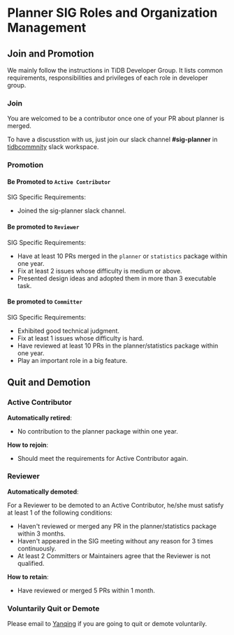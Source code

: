 # Planner SIG Roles and Organization Management

## Join and Promotion

We mainly follow the instructions in TiDB Developer Group.
It lists common requirements, responsibilities and privileges of each role in developer group.

### Join

You are welcomed to be a contributor once one of your PR about planner is merged.

To have a discusstion with us, just join our slack channel **#sig-planner** in [tidbcommnity](https://pingcap.com/tidbslack) slack workspace.

### Promotion

#### Be Promoted to `Active Contributor`

SIG Specific Requirements:

* Joined the sig-planner slack channel.

#### Be promoted to `Reviewer`

SIG Specific Requirements:

* Have at least 10 PRs merged in the `planner` or `statistics` package within one year.
* Fix at least 2 issues whose difficulty is medium or above.
* Presented design ideas and adopted them in more than 3 executable task.


#### Be promoted to `Committer`

SIG Specific Requirements:

* Exhibited good technical judgment.
* Fix at least 1 issues whose difficulty is hard.
* Have reviewed at least 10 PRs in the planner/statistics package within one year.
* Play an important role in a big feature.

## Quit and Demotion

### Active Contributor

**Automatically retired**:

* No contribution to the planner package within one year.

**How to rejoin**:

* Should meet the requirements for Active Contributor again.

### Reviewer

**Automatically demoted**:

For a Reviewer to be demoted to an Active Contributor, he/she must satisfy at least 1 of the following conditions:

* Haven't reviewed or merged any PR in the planner/statistics package within 3 months.
* Haven't appeared in the SIG meeting without any reason for 3 times continuously.
* At least 2 Committers or Maintainers agree that the Reviewer is not qualified.

**How to retain**:

* Have reviewed or merged 5 PRs within 1 month.

### Voluntarily Quit or Demote

Please email to [Yanqing](mailto:zhangyanqing@pingcap.com) if you are going to quit or demote voluntarily.
